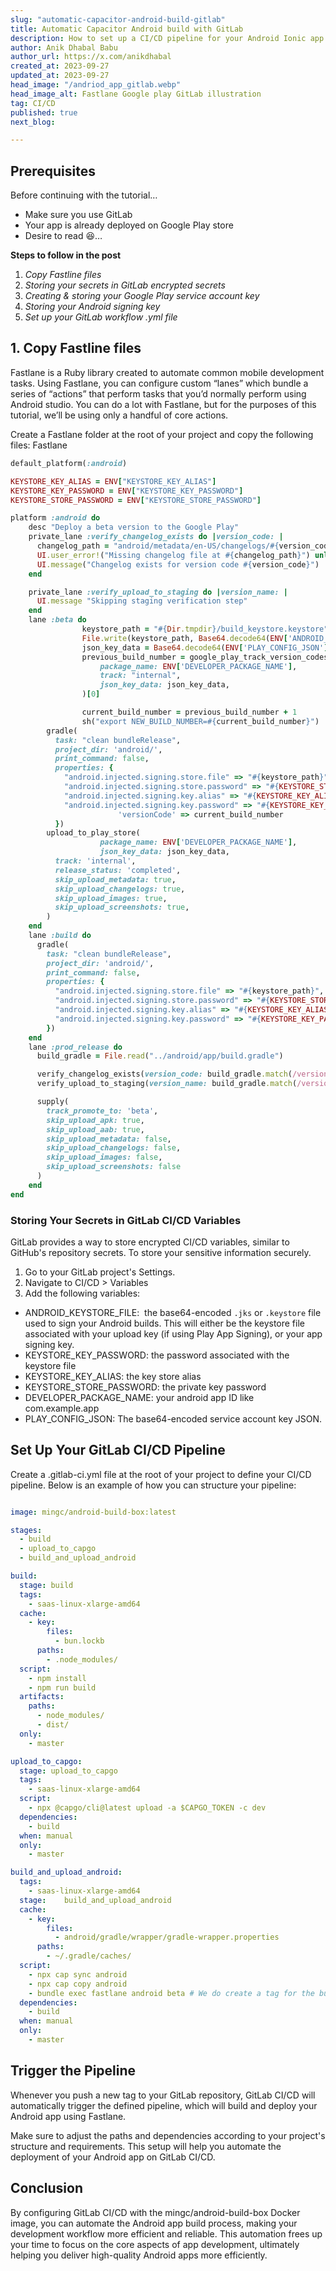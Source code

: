 ```yaml
---
slug: "automatic-capacitor-android-build-gitlab"
title: Automatic Capacitor Android build with GitLab
description: How to set up a CI/CD pipeline for your Android Ionic app using fastlane and GitLab in 5 mins
author: Anik Dhabal Babu
author_url: https://x.com/anikdhabal
created_at: 2023-09-27
updated_at: 2023-09-27
head_image: "/andriod_app_gitlab.webp"
head_image_alt: Fastlane Google play GitLab illustration
tag: CI/CD
published: true
next_blog: 

---
```


## Prerequisites

Before continuing with the tutorial…

-   Make sure you use GitLab
-   Your app is already deployed on Google Play store
-   Desire to read 😆…

**Steps to follow in the post**

1.  _Copy Fastline files_
2.  _Storing your secrets in GitLab encrypted secrets_
3.  _Creating & storing your Google Play service account key_
4.  _Storing your Android signing key_
5.  _Set up your GitLab workflow .yml file_


## 1\. Copy Fastline files

Fastlane is a Ruby library created to automate common mobile development tasks. Using Fastlane, you can configure custom “lanes” which bundle a series of “actions” that perform tasks that you’d normally perform using Android studio. You can do a lot with Fastlane, but for the purposes of this tutorial, we’ll be using only a handful of core actions.


Create a Fastlane folder at the root of your project and copy the following files:
Fastlane
```ruby
default_platform(:android)

KEYSTORE_KEY_ALIAS = ENV["KEYSTORE_KEY_ALIAS"]
KEYSTORE_KEY_PASSWORD = ENV["KEYSTORE_KEY_PASSWORD"]
KEYSTORE_STORE_PASSWORD = ENV["KEYSTORE_STORE_PASSWORD"]

platform :android do
    desc "Deploy a beta version to the Google Play"
    private_lane :verify_changelog_exists do |version_code: |
      changelog_path = "android/metadata/en-US/changelogs/#{version_code}.txt"
      UI.user_error!("Missing changelog file at #{changelog_path}") unless File.exist?(changelog_path)
      UI.message("Changelog exists for version code #{version_code}")
    end

    private_lane :verify_upload_to_staging do |version_name: |
      UI.message "Skipping staging verification step"
    end
    lane :beta do
				keystore_path = "#{Dir.tmpdir}/build_keystore.keystore"
				File.write(keystore_path, Base64.decode64(ENV['ANDROID_KEYSTORE_FILE']))
				json_key_data = Base64.decode64(ENV['PLAY_CONFIG_JSON'])
				previous_build_number = google_play_track_version_codes(
					package_name: ENV['DEVELOPER_PACKAGE_NAME'],
					track: "internal",
					json_key_data: json_key_data,
				)[0]

				current_build_number = previous_build_number + 1
				sh("export NEW_BUILD_NUMBER=#{current_build_number}")
        gradle(
          task: "clean bundleRelease",
          project_dir: 'android/',
          print_command: false,
          properties: {
            "android.injected.signing.store.file" => "#{keystore_path}",
            "android.injected.signing.store.password" => "#{KEYSTORE_STORE_PASSWORD}",
            "android.injected.signing.key.alias" => "#{KEYSTORE_KEY_ALIAS}",
            "android.injected.signing.key.password" => "#{KEYSTORE_KEY_PASSWORD}",
						'versionCode' => current_build_number
          })
        upload_to_play_store(
					package_name: ENV['DEVELOPER_PACKAGE_NAME'],
					json_key_data: json_key_data,
          track: 'internal',
          release_status: 'completed',
          skip_upload_metadata: true,
          skip_upload_changelogs: true,
          skip_upload_images: true,
          skip_upload_screenshots: true,
        )
    end
    lane :build do
      gradle(
        task: "clean bundleRelease",
        project_dir: 'android/',
        print_command: false,
        properties: {
          "android.injected.signing.store.file" => "#{keystore_path}",
          "android.injected.signing.store.password" => "#{KEYSTORE_STORE_PASSWORD}",
          "android.injected.signing.key.alias" => "#{KEYSTORE_KEY_ALIAS}",
          "android.injected.signing.key.password" => "#{KEYSTORE_KEY_PASSWORD}",
        })
    end
    lane :prod_release do
      build_gradle = File.read("../android/app/build.gradle")

      verify_changelog_exists(version_code: build_gradle.match(/versionCode (\d+)/)[1])
      verify_upload_to_staging(version_name: build_gradle.match(/versionName '([\d\.]+)'/)[1])

      supply(
        track_promote_to: 'beta',
        skip_upload_apk: true,
        skip_upload_aab: true,
        skip_upload_metadata: false,
        skip_upload_changelogs: false,
        skip_upload_images: false,
        skip_upload_screenshots: false
      )
    end
end
```

### Storing Your Secrets in GitLab CI/CD Variables

GitLab provides a way to store encrypted CI/CD variables, similar to GitHub's repository secrets. To store your sensitive information securely.

1. Go to your GitLab project's Settings.
2. Navigate to CI/CD > Variables
3. Add the following variables:

-   ANDROID_KEYSTORE_FILE:  the base64-encoded `.jks` or `.keystore` file used to sign your Android builds. This will either be the keystore file associated with your upload key (if using Play App Signing), or your app signing key.
-   KEYSTORE_KEY_PASSWORD: the password associated with the keystore file
-   KEYSTORE_KEY_ALIAS: the key store alias
-   KEYSTORE_STORE_PASSWORD: the private key password
-   DEVELOPER_PACKAGE_NAME: your android app ID like com.example.app
-   PLAY_CONFIG_JSON: The base64-encoded service account key JSON.

## Set Up Your GitLab CI/CD Pipeline

Create a .gitlab-ci.yml file at the root of your project to define your CI/CD pipeline. Below is an example of how you can structure your pipeline:

```yaml

image: mingc/android-build-box:latest

stages:
  - build
  - upload_to_capgo
  - build_and_upload_android

build:
  stage: build
  tags:
    - saas-linux-xlarge-amd64
  cache:
    - key:
        files:
          - bun.lockb
      paths:
        - .node_modules/
  script:
    - npm install
    - npm run build
  artifacts:
    paths:
      - node_modules/
      - dist/
  only:
    - master

upload_to_capgo:
  stage: upload_to_capgo
  tags:
    - saas-linux-xlarge-amd64
  script:
    - npx @capgo/cli@latest upload -a $CAPGO_TOKEN -c dev
  dependencies:
    - build
  when: manual
  only:
    - master

build_and_upload_android:
  tags:
    - saas-linux-xlarge-amd64
  stage:    build_and_upload_android
  cache:
    - key:
        files:
          - android/gradle/wrapper/gradle-wrapper.properties
      paths:
        - ~/.gradle/caches/
  script:
    - npx cap sync android
    - npx cap copy android
    - bundle exec fastlane android beta # We do create a tag for the build to trigger XCode cloud builds
  dependencies:
    - build
  when: manual
  only:
    - master

```

## Trigger the Pipeline

Whenever you push a new tag to your GitLab repository, GitLab CI/CD will automatically trigger the defined pipeline, which will build and deploy your Android app using Fastlane.

Make sure to adjust the paths and dependencies according to your project's structure and requirements. This setup will help you automate the deployment of your Android app on GitLab CI/CD.

## Conclusion

By configuring GitLab CI/CD with the mingc/android-build-box Docker image, you can automate the Android app build process, making your development workflow more efficient and reliable. This automation frees up your time to focus on the core aspects of app development, ultimately helping you deliver high-quality Android apps more efficiently.
